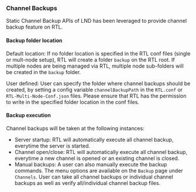 ### Channel Backups
Static Channel Backup APIs of LND has been leveraged to provide channel backup feature on RTL.

#### Backup folder location
Default location: If no folder location is specified in the RTL conf files (single or mult-node setup), RTL will create a folder `backup` on the RTL root. If multiple nodes are being managed via RTL, multiple node sub-folders will be created in the `backup` folder.

User defined: User can specify the folder where channel backups should be created, by setting a config variable `channelBackupPath` in the `RTL.conf` or `RTL-Multi-Node-Conf.json` files. Please ensure that RTL has the permission to write in the specified folder location in the conf files.

#### Backup execution
Channel backups will be taken at the following instances:

- Server startup: RTL will automatically execute all channel backup, everytime the server is started.
- Channel open/close: RTL will automatically execute all channel backup, everytime a new channel is opened or an existing channel is closed.
- Manual backups: A user can also manually execute the backup commands. The menu options are available on the `Backup` page under `Channels`. User can take all channel backups or individual channel backups as well as verify all/individual channel backup files.
